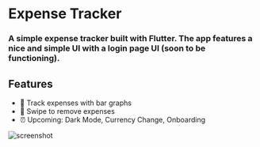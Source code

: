 # Expense Tracker

###  A simple expense tracker built with Flutter. The app features a nice and simple UI with a login page UI (soon to be functioning).

## **Features**
- 🚀 Track expenses with bar graphs
- 🚀 Swipe to remove expenses
- ⏰ Upcoming: Dark Mode, Currency Change, Onboarding

![screenshot](relative%20path/to/file:///D:/Edge%20Downloads/Screenshot_20230325-034105_expense_app_x4.jpg?raw=true "Screenshot.png")
